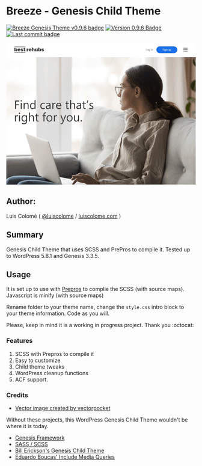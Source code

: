 # Breeze - Genesis Child Theme 

[![Breeze Genesis Theme v0.9.6 badge][changelog-badge]][changelog]  [![Version 0.9.6 Badge][version-badge]][changelog]  [![Last commit badge][last-commit]][last-commit-link]

![Breeze Screenshot](screenshot.png)

## Author:

Luis Colomé ( [@luiscolome](https://twitter.com/luiscolome) / [luiscolome.com](https://luiscolome.com) )

## Summary

Genesis Child Theme that uses SCSS and PrePros to compile it. Tested up to WordPress 5.8.1 and Genesis 3.3.5.

## Usage

It is set up to use with [Prepros](https://prepros.io/) to complie the SCSS (with source maps). Javascript is minify (with source maps)

Rename folder to your theme name, change the `style.css` intro block to your theme information. Code as you will.

Please, keep in mind it is a working in progress project. Thank you :octocat:

### Features

1. SCSS with Prepros to compile it
2. Easy to customize
4. Child theme tweaks
5. WordPress cleanup functions
6. ACF support.

### Credits

* [Vector image created by vectorpocket](https://www.freepik.es/vectorpocket)

Without these projects, this WordPress Genesis Child Theme wouldn't be where it is today.

* [Genesis Framework](http://my.studiopress.com/themes/genesis/)
* [SASS / SCSS](http://sass-lang.com/)
* [Bill Erickson's Genesis Child Theme](https://github.com/billerickson/BE-Genesis-Child)
* [Eduardo Boucas' Include Media Queries](https://eduardoboucas.github.io/include-media/)


[changelog]: ./CHANGELOG.md
[changelog-badge]: https://img.shields.io/badge/Changelog-Breeze%20Genesis%20Theme%20v0.9.6-orange
[version-badge]: https://img.shields.io/badge/version-0.9.6-informational.svg
[last-commit]: https://img.shields.io/github/last-commit/luiscolome/breeze?color=yellow&logoColor=red
[last-commit-link]: https://github.com/LuisColome/breeze/commits